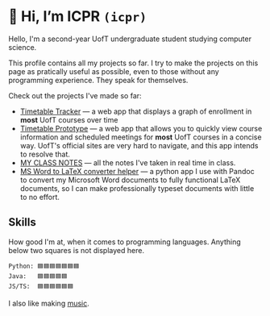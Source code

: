 # 👋 Hi, I’m ICPR `(icpr)`

Hello, I'm a second-year UofT undergraduate student studying computer science.

This profile contains all my projects so far. I try to make the projects on this page as pratically useful as possible, even to those without any programming experience. They speak for themselves.

Check out the projects I've made so far:

- [Timetable Tracker](https://icprplshelp.github.io/UofT-Enrollment-Tracker/) — a web app that displays a graph of enrollment in **most** UofT courses over time
- [Timetable Prototype](https://icprplshelp.github.io/UofT-Timetable-Prototype-V2/) — a web app that allows you to quickly view course information and scheduled meetings for **most** UofT courses in a concise way. UofT's official sites are very hard to navigate, and this app intends to resolve that.
- [MY CLASS NOTES](https://github.com/ICPRplshelp/UofT-Notes/) — all the notes I've taken in real time in class.
- [MS Word to LaTeX converter helper](https://github.com/ICPRplshelp/Quick-word-to-LaTeX-4/) — a python app I use with Pandoc to convert my Microsoft Word documents to fully functional LaTeX documents, so I can make professionally typeset documents with little to no effort.

## Skills

How good I'm at, when it comes to programming languages. Anything below two squares is not displayed here.

```
Python: 🟦🟦🟦🟦🟦🟦🟦
Java:   🟦🟦🟦🟦🟦
JS/TS:  🟦🟦🟦🟦🟦🟦
```

I also like making [music](https://soundcloud.com/icpr).

<!---
ICPRplshelp/ICPRplshelp is a ✨ special ✨ repository because its `README.md` (this file) appears on your GitHub profile.
You can click the Preview link to take a look at your changes.
--->
